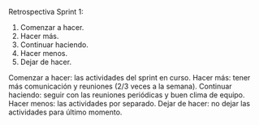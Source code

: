 Retrospectiva Sprint 1:

1. Comenzar a hacer.
2. Hacer más.
3. Continuar haciendo.
4. Hacer menos.
5. Dejar de hacer.

Comenzar a hacer: las actividades del sprint en curso.
Hacer más: tener más comunicación y reuniones (2/3 veces a la semana).
Continuar haciendo: seguir con las reuniones periódicas y buen clima de equipo.
Hacer menos: las actividades por separado.
Dejar de hacer: no dejar las actividades para último momento.
